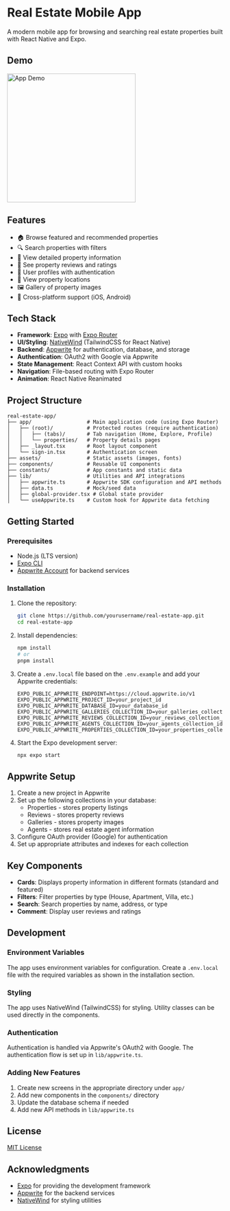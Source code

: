 # Real Estate Mobile App

A modern mobile app for browsing and searching real estate properties built with React Native and Expo.

## Demo

<p align="left">
  <img src="assets/gif/real-estate.gif" width="300" alt="App Demo" />
</p>

## Features

- 🏠 Browse featured and recommended properties
- 🔍 Search properties with filters
- 📱 View detailed property information
- 💬 See property reviews and ratings
- 👤 User profiles with authentication
- 📍 View property locations
- 🖼️ Gallery of property images
- 📱 Cross-platform support (iOS, Android)

## Tech Stack

- **Framework**: [Expo](https://expo.dev/) with [Expo Router](https://docs.expo.dev/router/introduction/)
- **UI/Styling**: [NativeWind](https://www.nativewind.dev/) (TailwindCSS for React Native)
- **Backend**: [Appwrite](https://appwrite.io/) for authentication, database, and storage
- **Authentication**: OAuth2 with Google via Appwrite
- **State Management**: React Context API with custom hooks
- **Navigation**: File-based routing with Expo Router
- **Animation**: React Native Reanimated

## Project Structure

```
real-estate-app/
├── app/                  # Main application code (using Expo Router)
│   ├── (root)/           # Protected routes (require authentication)
│   │   ├── (tabs)/       # Tab navigation (Home, Explore, Profile)
│   │   └── properties/   # Property details pages
│   ├── _layout.tsx       # Root layout component
│   └── sign-in.tsx       # Authentication screen
├── assets/               # Static assets (images, fonts)
├── components/           # Reusable UI components
├── constants/            # App constants and static data
├── lib/                  # Utilities and API integrations
│   ├── appwrite.ts       # Appwrite SDK configuration and API methods
│   ├── data.ts           # Mock/seed data
│   ├── global-provider.tsx # Global state provider
│   └── useAppwrite.ts    # Custom hook for Appwrite data fetching
```

## Getting Started

### Prerequisites

- Node.js (LTS version)
- [Expo CLI](https://docs.expo.dev/get-started/installation/)
- [Appwrite Account](https://appwrite.io/) for backend services

### Installation

1. Clone the repository:

   ```bash
   git clone https://github.com/yourusername/real-estate-app.git
   cd real-estate-app
   ```

2. Install dependencies:

   ```bash
   npm install
   # or
   pnpm install
   ```

3. Create a `.env.local` file based on the `.env.example` and add your Appwrite credentials:

   ```
   EXPO_PUBLIC_APPWRITE_ENDPOINT=https://cloud.appwrite.io/v1
   EXPO_PUBLIC_APPWRITE_PROJECT_ID=your_project_id
   EXPO_PUBLIC_APPWRITE_DATABASE_ID=your_database_id
   EXPO_PUBLIC_APPWRITE_GALLERIES_COLLECTION_ID=your_galleries_collection_id
   EXPO_PUBLIC_APPWRITE_REVIEWS_COLLECTION_ID=your_reviews_collection_id
   EXPO_PUBLIC_APPWRITE_AGENTS_COLLECTION_ID=your_agents_collection_id
   EXPO_PUBLIC_APPWRITE_PROPERTIES_COLLECTION_ID=your_properties_collection_id
   ```

4. Start the Expo development server:
   ```bash
   npx expo start
   ```

## Appwrite Setup

1. Create a new project in Appwrite
2. Set up the following collections in your database:
   - Properties - stores property listings
   - Reviews - stores property reviews
   - Galleries - stores property images
   - Agents - stores real estate agent information
3. Configure OAuth provider (Google) for authentication
4. Set up appropriate attributes and indexes for each collection

## Key Components

- **Cards**: Displays property information in different formats (standard and featured)
- **Filters**: Filter properties by type (House, Apartment, Villa, etc.)
- **Search**: Search properties by name, address, or type
- **Comment**: Display user reviews and ratings

## Development

### Environment Variables

The app uses environment variables for configuration. Create a `.env.local` file with the required variables as shown in the installation section.

### Styling

The app uses NativeWind (TailwindCSS) for styling. Utility classes can be used directly in the components.

### Authentication

Authentication is handled via Appwrite's OAuth2 with Google. The authentication flow is set up in `lib/appwrite.ts`.

### Adding New Features

1. Create new screens in the appropriate directory under `app/`
2. Add new components in the `components/` directory
3. Update the database schema if needed
4. Add new API methods in `lib/appwrite.ts`

## License

[MIT License](LICENSE)

## Acknowledgments

- [Expo](https://expo.dev/) for providing the development framework
- [Appwrite](https://appwrite.io/) for the backend services
- [NativeWind](https://www.nativewind.dev/) for styling utilities
